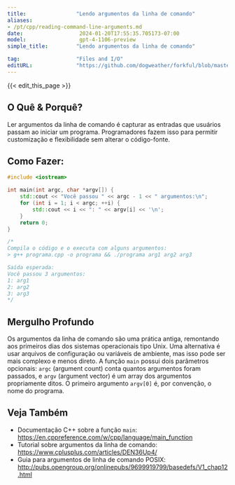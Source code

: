 ```yaml
---
title:                "Lendo argumentos da linha de comando"
aliases:
- /pt/cpp/reading-command-line-arguments.md
date:                  2024-01-20T17:55:35.705173-07:00
model:                 gpt-4-1106-preview
simple_title:         "Lendo argumentos da linha de comando"

tag:                  "Files and I/O"
editURL:              "https://github.com/dogweather/forkful/blob/master/content/pt/cpp/reading-command-line-arguments.md"
---
```


{{< edit_this_page >}}

## O Quê & Porquê?
Ler argumentos da linha de comando é capturar as entradas que usuários passam ao iniciar um programa. Programadores fazem isso para permitir customização e flexibilidade sem alterar o código-fonte.

## Como Fazer:
```C++
#include <iostream>

int main(int argc, char *argv[]) {
    std::cout << "Você passou " << argc - 1 << " argumentos:\n";
    for (int i = 1; i < argc; ++i) {
        std::cout << i << ": " << argv[i] << '\n';
    }
    return 0;
}

/*
Compila o código e o executa com alguns argumentos:
> g++ programa.cpp -o programa && ./programa arg1 arg2 arg3

Saída esperada:
Você passou 3 argumentos:
1: arg1
2: arg2
3: arg3
*/
```

## Mergulho Profundo
Os argumentos da linha de comando são uma prática antiga, remontando aos primeiros dias dos sistemas operacionais tipo Unix. Uma alternativa é usar arquivos de configuração ou variáveis de ambiente, mas isso pode ser mais complexo e menos direto. A função `main` possui dois parâmetros opcionais: `argc` (argument count) conta quantos argumentos foram passados, e `argv` (argument vector) é um array dos argumentos propriamente ditos. O primeiro argumento `argv[0]` é, por convenção, o nome do programa.

## Veja Também
- Documentação C++ sobre a função `main`: https://en.cppreference.com/w/cpp/language/main_function
- Tutorial sobre argumentos da linha de comando: https://www.cplusplus.com/articles/DEN36Up4/
- Guia para argumentos de linha de comando POSIX: http://pubs.opengroup.org/onlinepubs/9699919799/basedefs/V1_chap12.html
